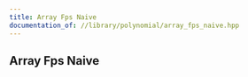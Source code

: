 ```yaml
---
title: Array Fps Naive
documentation_of: //library/polynomial/array_fps_naive.hpp
---
```

## Array Fps Naive